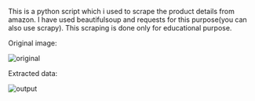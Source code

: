 This is a python script which i used to scrape the product details from amazon.
I have used beautifulsoup and requests for this purpose(you can also use scrapy).
This scraping is done only for educational purpose.

Original image:





![original](https://user-images.githubusercontent.com/32265911/54601245-8defd180-4a64-11e9-9a83-379497d26762.PNG)




Extracted data:



![output](https://user-images.githubusercontent.com/32265911/54601449-0bb3dd00-4a65-11e9-8862-80c8d89b806c.PNG)



